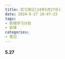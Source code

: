 ```yaml
---
title: 实习周记(24年5月27日)
date: 2024-5-27 10:47:33  
tags:
- 前端学习计划
- 前端
categories: 
- 笔记
---
```


#### 5.27
